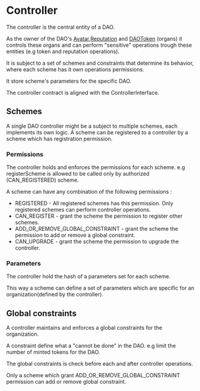 # Controller

The controller is the central entity of a DAO.

As the owner of the DAO's [Avatar](./Avatar.md),[Reputation](Reputation.md) and [DAOToken](DAOToken.md) (organs) it controls these organs and can perform "sensitive"
operations trough these entities (e.g token and reputation operations).

It is subject to a set of schemes and constraints that determine its behavior, where each scheme has it own operations permissions.

It store scheme's parameters for the specific DAO.

The controller contract is aligned with the ControllerInterface. 


## Schemes

A single DAO controller might be a subject to multiple schemes, each implements its own logic.
A scheme can be registered to a controller by a scheme which has registration permission.


### Permissions

The controller holds and enforces the permissions for each scheme.
e.g registerScheme is allowed to be called only by authorized (CAN_REGISTERED) scheme.  

A scheme can have any combination of the following permissions  :
 - REGISTERED -  All registered schemes has this permission.
                 Only registered schemes can perform controller operations.
 - CAN_REGISTER - grant the scheme the permission to register other schemes.
 - ADD_OR_REMOVE_GLOBAL_CONSTRAINT - grant the scheme the permission to add or remove a global constraint.
 - CAN_UPGRADE - grant the scheme the permission to upgrade the controller.

### Parameters

The controller hold the hash of a parameters set for each scheme.

This way a scheme can define a set of parameters which are specific for an organization(defined by the controller).

## Global constraints

A controller maintains and enforces a global constraints for the organization.

A constraint define what a "cannot be done" in the DAO. e.g limit the number of minted tokens for the DAO.

The global constraints is check before each and after controller operations.

Only a scheme which grant ADD_OR_REMOVE_GLOBAL_CONSTRAINT permission can add or remove global constraint.
